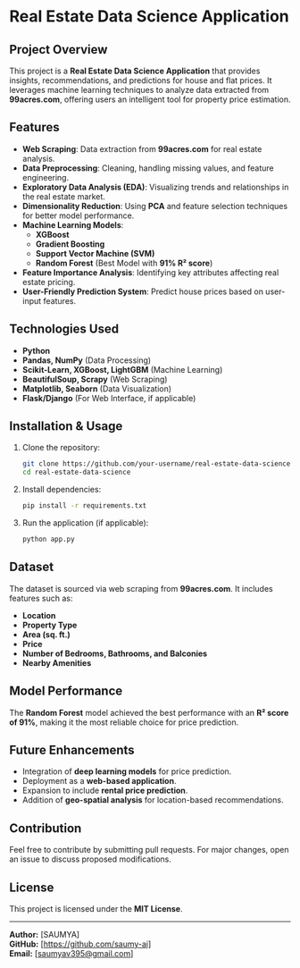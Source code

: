 # Real Estate Data Science Application

## Project Overview
This project is a **Real Estate Data Science Application** that provides insights, recommendations, and predictions for house and flat prices. It leverages machine learning techniques to analyze data extracted from **99acres.com**, offering users an intelligent tool for property price estimation.

## Features
- **Web Scraping**: Data extraction from **99acres.com** for real estate analysis.
- **Data Preprocessing**: Cleaning, handling missing values, and feature engineering.
- **Exploratory Data Analysis (EDA)**: Visualizing trends and relationships in the real estate market.
- **Dimensionality Reduction**: Using **PCA** and feature selection techniques for better model performance.
- **Machine Learning Models**:
  - **XGBoost**
  - **Gradient Boosting**
  - **Support Vector Machine (SVM)**
  - **Random Forest** (Best Model with **91% R² score**)
- **Feature Importance Analysis**: Identifying key attributes affecting real estate pricing.
- **User-Friendly Prediction System**: Predict house prices based on user-input features.

## Technologies Used
- **Python**
- **Pandas, NumPy** (Data Processing)
- **Scikit-Learn, XGBoost, LightGBM** (Machine Learning)
- **BeautifulSoup, Scrapy** (Web Scraping)
- **Matplotlib, Seaborn** (Data Visualization)
- **Flask/Django** (For Web Interface, if applicable)

## Installation & Usage
1. Clone the repository:
   ```sh
   git clone https://github.com/your-username/real-estate-data-science.git
   cd real-estate-data-science
   ```
2. Install dependencies:
   ```sh
   pip install -r requirements.txt
   ```
3. Run the application (if applicable):
   ```sh
   python app.py
   ```

## Dataset
The dataset is sourced via web scraping from **99acres.com**. It includes features such as:
- **Location**
- **Property Type**
- **Area (sq. ft.)**
- **Price**
- **Number of Bedrooms, Bathrooms, and Balconies**
- **Nearby Amenities**

## Model Performance
The **Random Forest** model achieved the best performance with an **R² score of 91%**, making it the most reliable choice for price prediction.

## Future Enhancements
- Integration of **deep learning models** for price prediction.
- Deployment as a **web-based application**.
- Expansion to include **rental price prediction**.
- Addition of **geo-spatial analysis** for location-based recommendations.

## Contribution
Feel free to contribute by submitting pull requests. For major changes, open an issue to discuss proposed modifications.

## License
This project is licensed under the **MIT License**.

---
**Author:** [SAUMYA]  
**GitHub:** [https://github.com/saumy-ai]  
**Email:** [saumyav395@gmail.com]
